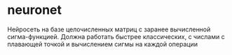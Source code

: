 # neuronet
Нейросеть на базе целочисленных матриц с заранее вычисленной сигма-функцией. 
Должна работать быстрее классических, с числами с плавающей точкой и вычислением сигмы на каждой операции
